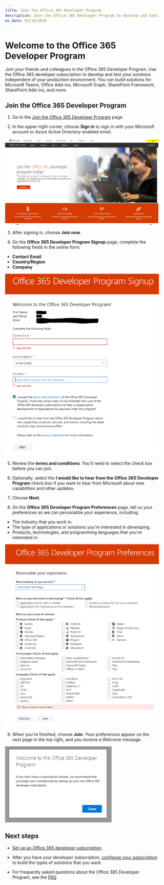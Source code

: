 ```yaml
---
title: Join the Office 365 Developer Program
description: Join the Office 365 Developer Program to develop and test Office 365 solutions independent of your production environment.
ms.date: 03/19/2018
---
```


# Welcome to the Office 365 Developer Program

Join your friends and colleagues in the Office 365 Developer Program. Use the Office 365 developer subscription to develop and test your solutions independent of your production environment. You can build solutions for Microsoft Teams, Office Add-ins, Microsoft Graph, SharePoint Framework, SharePoint Add-ins, and more.

## Join the Office 365 Developer Program

1. Go to the [Join the Office 365 Developer Program](https://developer.microsoft.com/en-us/office/dev-program) page. 

2. In the upper-right corner, choose **Sign in** to sign in with your Microsoft account or Azure Active Directory-enabled email. 

  <img alt="Join the Office 365 Developer Program Sign-in" src="images/0-sign-in-page.png" width="700">

3. After signing in, choose **Join now**.

4. On the **Office 365 Developer Program Signup** page, complete the following fields in the online form:

  - **Contact Email**
  - **Country/Region**
  - **Company**

  <img alt="Join the Office 365 Developer Program form" src="images/1-welcome-page.png" width="800">

5. Review the **terms and conditions**. You'll need to select the check box before you can join.

6. Optionally, select the **I would like to hear from the Office 365 Developer Program** check box if you want to hear from Microsoft about new capabilities and other updates. 

7. Choose **Next**.

8. On the **Office 365 Developer Program Preferences** page, tell us your preferences so we can personalize your experience, including:

  - The industry that you work in.
  - The type of applications or solutions you're interested in developing.
  - Products, technologies, and programming languages that you're interested in.

  <img alt="Choose program preferences" src="images/2-preferences-page.png" width="600">

9. When you're finished, choose **Join**. Your preferences appear on the next page in the top right, and you receive a Welcome message.

  ![Welcome message](images/3-welcome-popup.png)


## Next steps

- [Set up an Office 365 developer subscription](office-365-developer-program-get-started.md). 

- After you have your developer subscription, [configure your subscription](configure-your-office-365-developer-subscription.md) to build the types of solutions that you want.

- For frequently asked questions about the Office 365 Developer Program, see the [FAQ](office-365-developer-program-faq.md). 
